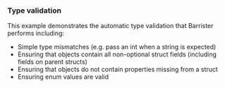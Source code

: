 ### Type validation

This example demonstrates the automatic type validation that Barrister performs including:

* Simple type mismatches (e.g. pass an int when a string is expected)
* Ensuring that objects contain all non-optional struct fields (including fields on parent structs)
* Ensuring that objects do not contain properties missing from a struct
* Ensuring enum values are valid
